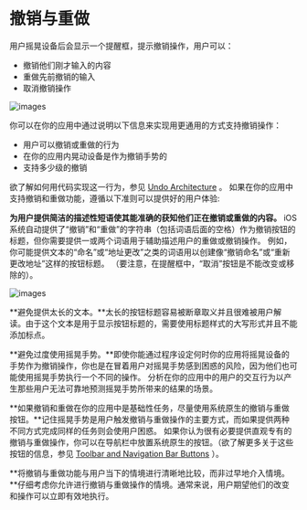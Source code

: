 # 撤销与重做

用户摇晃设备后会显示一个提醒框，提示撤销操作，用户可以：

-	撤销他们刚才输入的内容
-	重做先前撤销的输入
-	取消撤销操作

![images](images/undo_intro_2x.png)
 
你可以在你的应用中通过说明以下信息来实现用更通用的方式支持撤销操作：

-	用户可以撤销或重做的行为
-	在你的应用内晃动设备是作为撤销手势的
-	支持多少级的撤销

欲了解如何用代码实现这一行为，参见 [Undo Architecture](https://developer.apple.com/library/ios/documentation/Cocoa/Conceptual/UndoArchitecture/UndoArchitecture.html#//apple_ref/doc/uid/10000010i) 。
如果在你的应用中支持撤销和重做功能，遵循以下准则可以提供好的用户体验:

**为用户提供简洁的描述性短语使其能准确的获知他们正在撤销或重做的内容。** iOS 系统自动提供了“撤销”和“重做”的字符串（包括词语后面的空格）作为撤销按钮的标题，但你需要提供一或两个词语用于辅助描述用户的重做或撤销操作。
例如，你可能提供文本的“命名”或“地址更改”之类的词语用以创建像“撤销命名”或“重新更改地址”这样的按钮标题。
（要注意，在提醒框中，“取消”按钮是不能改变或移除的）。

![images](images/undo_example_2x.png)
 
**避免提供太长的文本。**太长的按钮标题容易被断章取义并且很难被用户解读。由于这个文本是用于显示按钮标题的，需要使用标题样式的大写形式并且不能添加标点。

**避免过度使用摇晃手势。**即使你能通过程序设定何时你的应用将摇晃设备的手势作为撤销操作，你也是在冒着用户对摇晃手势感到困惑的风险，因为他们也可能使用摇晃手势执行一个不同的操作。
分析在你的应用中的用户的交互行为以产生那些用户无法可靠地预测摇晃手势所带来的结果的场景。

**如果撤销和重做在你的应用中是基础性任务，尽量使用系统原生的撤销与重做按钮。**记住摇晃手势是用户触发撤销与重做操作的主要方式，而如果提供两种不同方式完成同样的任务则会使用户困惑。
如果你认为很有必要提供直观专有的撤销与重做操作，你可以在导航栏中放置系统原生的按钮。（欲了解更多关于这些按钮的信息，参见 [Toolbar and Navigation Bar Buttons](https://developer.apple.com/library/ios/documentation/UserExperience/Conceptual/MobileHIG/Bars.html#//apple_ref/doc/uid/TP40006556-CH12-SW33) ）。

**将撤销与重做功能与用户当下的情境进行清晰地比较，而非过早地介入情境。**仔细考虑你允许进行撤销与重做操作的情境。通常来说，用户期望他们的改变和操作可以立即有效地执行。
